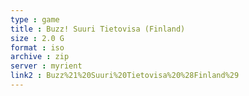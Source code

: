 ```yaml
---
type : game
title : Buzz! Suuri Tietovisa (Finland)
size : 2.0 G
format : iso
archive : zip
server : myrient
link2 : Buzz%21%20Suuri%20Tietovisa%20%28Finland%29
---
```

